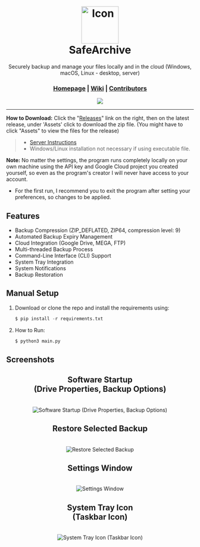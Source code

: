 <div align="center">
    <h1>
        <img 
            src="/assets/ICO/icon.ico" 
            height="100" 
            width="100" 
            alt="Icon" 
        />
        <div>SafeArchive</div>
    </h1>
    <p>Securely backup and manage your files locally and in the cloud (Windows, macOS, Linux - desktop, server)</p>
    <h3>
        <a href="https://github.com/KafetzisThomas/SafeArchive">Homepage</a> | 
        <a href="https://github.com/KafetzisThomas/SafeArchive/wiki">Wiki</a> | 
        <a href="https://github.com/KafetzisThomas/SafeArchive/graphs/contributors">Contributors</a>
    </h3>
    <a href="https://github.com/KafetzisThomas/SafeArchive/releases">
        <img src = 'https://img.shields.io/github/v/release/KafetzisThomas/SafeArchive?include_prereleases&label=Latest%20Release'/>
    </a>
</div>

---

**How to Download:** Click the "[Releases](https://github.com/KafetzisThomas/SafeArchive/releases)" link on the right, then on the latest release, under 'Assets' click to download the zip file. (You might have to click "Assets" to view the files for the release)

> * [Server Instructions](https://github.com/KafetzisThomas/SafeArchive/wiki/Server-Instructions)
> * Windows/Linux installation not necessary if using executable file.

**Note:** No matter the settings, the program runs completely locally on your own machine using the API key and Google Cloud project you created yourself, so even as the program's creator I will never have access to your account.

* For the first run, I recommend you to exit the program after setting your preferences, so changes to be applied.

## Features

* Backup Compression (ZIP_DEFLATED, ZIP64, compression level: 9)
* Automated Backup Expiry Management
* Cloud Integration (Google Drive, MEGA, FTP)
* Multi-threaded Backup Process
* Command-Line Interface (CLI) Support
* System Tray Integration
* System Notifications
* Backup Restoration

## Manual Setup
1. Download or clone the repo and install the requirements using:

    ```py
    $ pip install -r requirements.txt
    ```

2. How to Run:

    ```py
    $ python3 main.py
    ```

## Screenshots

<div align = 'center'>
    <h2>Software Startup<br>(Drive Properties, Backup Options)</h2>
    <br>
    <img
        alt = 'Software Startup (Drive Properties, Backup Options)' 
        src = 'https://github.com/KafetzisThomas/SafeArchive/assets/105563667/3361483c-876c-4e08-911f-413233739bec'>
    <br>
    <h2>Restore Selected Backup</h2>
    <br>
    <img
        alt = 'Restore Selected Backup' 
        src = 'https://github.com/KafetzisThomas/SafeArchive/assets/105563667/cee02400-6b7d-482d-a871-4c7e0ba3853a'>
    <br>
    <h2>Settings Window</h2>
    <br>
    <img
        alt = 'Settings Window'
        src = 'https://github.com/KafetzisThomas/SafeArchive/assets/105563667/2c1a016c-8b80-42e9-a10e-50c933627f87'>
    <br>
    <h2>System Tray Icon<br>(Taskbar Icon)</h2>
    <br>
    <img
        alt = 'System Tray Icon (Taskbar Icon)'
        src = 'https://user-images.githubusercontent.com/105563667/236020690-da79fd52-fce6-4266-8d66-e0ad3a8d2583.png'>
    <br>
</div>

<br>
